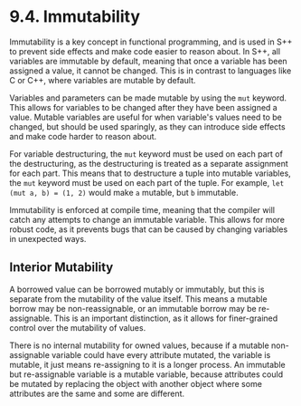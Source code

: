 # 9.4. Immutability

Immutability is a key concept in functional programming, and is used in S++ to prevent side effects and make code easier
to reason about. In S++, all variables are immutable by default, meaning that once a variable has been assigned a value,
it cannot be changed. This is in contrast to languages like C or C++, where variables are mutable by default.

Variables and parameters can be made mutable by using the `mut` keyword. This allows for variables to be changed after
they have been assigned a value. Mutable variables are useful for when variable's values need to be changed, but should
be used sparingly, as they can introduce side effects and make code harder to reason about.

For variable destructuring, the `mut` keyword must be used on each part of the destructuring, as the destructuring is
treated as a separate assignment for each part. This means that to destructure a tuple into mutable variables, the `mut`
keyword must be used on each part of the tuple. For example, `let (mut a, b) = (1, 2)` would make `a` mutable, but `b`
immutable.

Immutability is enforced at compile time, meaning that the compiler will catch any attempts to change an immutable
variable. This allows for more robust code, as it prevents bugs that can be caused by changing variables in unexpected
ways.

## Interior Mutability

A borrowed value can be borrowed mutably or immutably, but this is separate from the mutability of the value itself.
This means a mutable borrow may be non-reassignable, or an immutable borrow may be re-assignable. This is an important
distinction, as it allows for finer-grained control over the mutability of values.

There is no internal mutability for owned values, because if a mutable non-assignable variable could have every
attribute mutated, the variable is mutable, it just means re-assigning to it is a longer process. An immutable but
re-assignable variable is a mutable variable, because attributes could be mutated by replacing the object with another
object where some attributes are the same and some are different.
